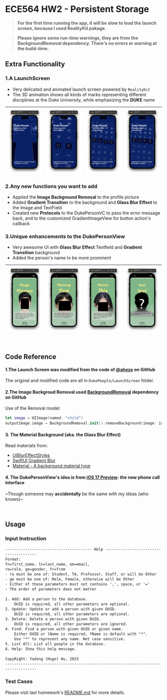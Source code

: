 #  ECE564 HW2 - Persistent Storage

> **For the first time running the app, it will be slow to load the launch screen, because I used RealityKit pakage.**

> **Please ignore some run-time warnings, they are from the BackgroundRemoval dependency. There's no errors or warning at the build-time.**


## Extra Functionality

### 1.A LaunchScreen
- Very delicated and animated launch screen powered by ```RealityKit```
- The 3D animation shows all kinds of marks representing different disciplines at the Duke University, while emphasizing the **DUKE** name

|![](Assets/hw2_launchscreen1.png)|![](Assets/hw2_launchscreen2.png)|![](Assets/hw2_launchscreen3.png)|![](Assets/hw2_launchscreen4.png)|
|---|---|---|---|

### 2.Any new functions you want to add
- Applied the **Image Background Removal** to the profile picture
- Added **Gradient Transition** to the background and **Glass Blur Effect** to the Image and TextField
- Created new **Protocols** to the DukePersonVC to pass the error message back, and to the customized GradientImageView for button action's callback

### 3.Unique enhancements to the DukePersonView
- Very awesome UI with **Glass Blur Effect** Textfield and **Gradient Transition** background
- Added the person's name to be more prominent


|![](Assets/hw2_person1.png)|![](Assets/hw2_person2.png)|![](Assets/hw2_person4.png)|![](Assets/hw2_person3.png)|
|---|---|---|---|

<br />

## Code Reference

#### 1.The Launch Screen was modified from the code of [@aheze](https://github.com/aheze/RealityKitLaunchScreen) on GitHub
The original and modified code are all in ```DukePeople/LaunchScreen``` folder.

#### 2.The Image Backgroud Removal used [BackgroundRemoval](https://github.com/Ezaldeen99/BackgroundRemoval) dependency on GitHub
Use of the Removal model:
```swift
let image = UIImage(named: "child")
outputImage.image = BackgroundRemoval.init().removeBackground(image: image!)
```

#### 3. The Material Background (aka. the Glass Blur Effect)
Read materials from:
- [UIBlurEffectStyles](https://ikyle.me/blog/2022/uiblureffectstyle)
- [SwiftUI Gradient Blur](https://github.com/unitedadityaa/SwiftUIGradientBlur)
- [Material - A background material type](https://developer.apple.com/documentation/swiftui/material)

#### 4. The DukePersonView's idea is from [iOS 17 Preview](https://www.apple.com/ios/ios-17-preview/): the new phone call interface
~Though someone may **accidentally** be the same with my ideas (who knows)~


<br />

## Usage

### Input Instruction

```text
--------------------------------------- Help ---------------------------------------
Format:
fn=first_name, ln=last_name, em=email,
ro=role, ge=gender, fr=from
- ro must be one of: Student, TA, Professor, Staff, or will be Other
- ge must be one of: Male, Female, otherwise will be Other
- Either of these parameters must not contains ',', space, or '='
- The order of parameters does not matter

1. Add: Add a person to the database.
    DUID is required, all other parameters are optional.
2. Update: Update or add a person with given DUID.
    DUID is required, all other parameters are optional.
3. Delete: Delete a person with given DUID.
    DUID is required, all other parameters are ignored.
4. Find: Find a person with given DUID or given name.
    Either DUID or lName is required, fName is default with "*".
    Use "*" to represent any name. Not case sensitive.
5. List All: List all people in the database.
6. Help: Show this help message.

CopyRight: Yadong (Hugo) Hu, 2023
------------------------------------------------------------------------------------
```

### Test Cases

Please visit last homework's [README.md](https://gitlab.oit.duke.edu/yh342/ece564hw1/-/blob/main/README.md) for more details.

